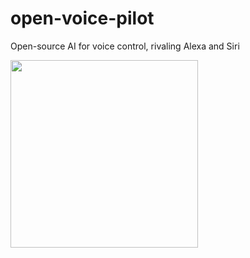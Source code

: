 # open-voice-pilot
Open-source AI for voice control, rivaling Alexa and Siri

<img src="https://github.com/bachittle/open-voice-pilot/assets/39804642/b0781c8d-cc30-4116-81d3-c4a4bed3e07c" width="300">
